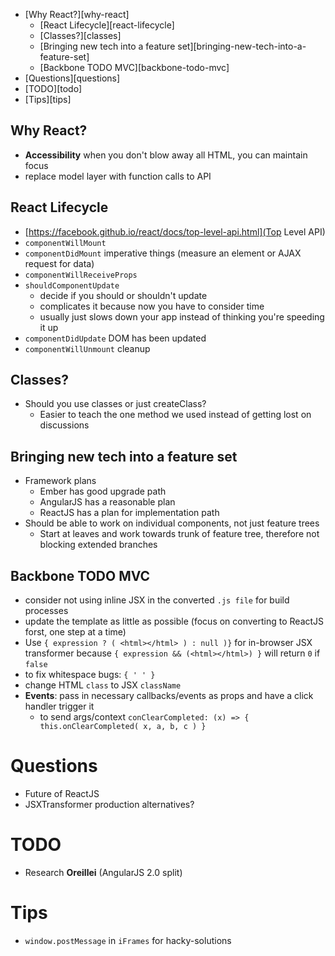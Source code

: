 <!-- MarkdownTOC -->

- [Why React?][why-react]
	- [React Lifecycle][react-lifecycle]
	- [Classes?][classes]
	- [Bringing new tech into a feature set][bringing-new-tech-into-a-feature-set]
	- [Backbone TODO MVC][backbone-todo-mvc]
- [Questions][questions]
- [TODO][todo]
- [Tips][tips]

<!-- /MarkdownTOC -->

<a name="why-react"></a>
## Why React?
 - **Accessibility** when you don't blow away all HTML, you can maintain focus
 - replace model layer with function calls to API

<a name="react-lifecycle"></a>
## React Lifecycle
 - [https://facebook.github.io/react/docs/top-level-api.html](Top Level API)
 - `componentWillMount` 
 - `componentDidMount` imperative things (measure an element or AJAX request for data)
 - `componentWillReceiveProps`
 - `shouldComponentUpdate`
 	- decide if you should or shouldn't update
 	- complicates it because now you have to consider time
 	- usually just slows down your app instead of thinking you're speeding it up
 - `componentDidUpdate` DOM has been updated
 - `componentWillUnmount` cleanup

<a name="classes"></a>
## Classes?
 - Should you use classes or just createClass?
 	- Easier to teach the one method we used instead of getting lost on discussions

<a name="bringing-new-tech-into-a-feature-set"></a>
## Bringing new tech into a feature set
 - Framework plans
 	- Ember has good upgrade path
 	- AngularJS has a reasonable plan
 	- ReactJS has a plan for implementation path
 - Should be able to work on individual components, not just feature trees
 	- Start at leaves and work towards trunk of feature tree, therefore not blocking extended branches

<a name="backbone-todo-mvc"></a>
## Backbone TODO MVC
 - consider not using inline JSX in the converted `.js file` for build processes
 - update the template as little as possible (focus on converting to ReactJS forst, one step at a time)
 - Use `{ expression ? ( <html></html> ) : null )}` for in-browser JSX transformer because `{ expression && (<html></html>) }` will return `0` if `false`
 - to fix whitespace bugs: `{ ' ' }`
 - change HTML `class` to JSX `className`
 - **Events**: pass in necessary callbacks/events as props and have a click handler trigger it
 	+ to send args/context `conClearCompleted: (x) => { this.onClearCompleted( x, a, b, c ) }`

<a name="questions"></a>
# Questions
 - Future of ReactJS
 - JSXTransformer production alternatives?

<a name="todo"></a>
# TODO
  - Research **Oreillei** (AngularJS 2.0 split)	

<a name="tips"></a>
# Tips
 - `window.postMessage` in `iFrames` for hacky-solutions
